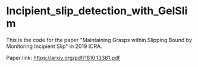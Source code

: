 # Incipient_slip_detection_with_GelSlim

This is the code for the paper "Maintaining Grasps within Slipping Bound by Monitoring Incipient Slip" in 2019 ICRA. 

Paper link: https://arxiv.org/pdf/1810.13381.pdf

